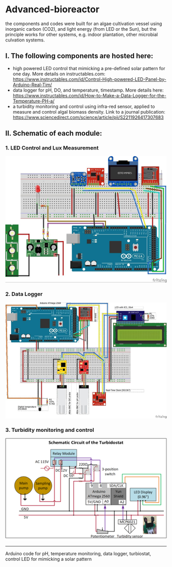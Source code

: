 # Advanced-bioreactor
the components and codes were built for an algae cultivation vessel using inorganic carbon (CO2), and light energy (from LED or the Sun), but the principle works for other systems, e.g. indoor plantation, other microbial culvation systems.

## I. The following components are hosted here:
- high powered LED control that mimicking a pre-defined solar pattern for one day. More details on instructables.com: https://www.instructables.com/id/Control-High-powered-LED-Panel-by-Arduino-Real-Tim/
- data logger for pH, DO, and temperature, timestamp. More details here: https://www.instructables.com/id/How-to-Make-a-Data-Logger-for-the-Temperature-PH-a/
- a turbidity monitoring and control using infra-red sensor, applied to measure and control algal biomass density. Link to a journal publication: https://www.sciencedirect.com/science/article/pii/S2211926417307683

## II. Schematic of each module:
### 1. LED Control and Lux Measurement

<p align="center">
  <img src="https://github.com/binh-bk/advanced-bioreactor/blob/master/LED%20control.jpg"/>
</p>

### 2.  Data Logger
<p align="center">
  <img src="https://github.com/binh-bk/advanced-bioreactor/blob/master/data%20logger_pH_temp_DO.jpg"/>
</p>


### 3.  Turbidity monitoring and control
<p align="center">
  <img src="https://github.com/binh-bk/advanced-bioreactor/blob/master/turbidostat.png"/>
</p>

----
Arduino code for pH, temperature monitoring, data logger, turbiostat, control LED for mimicking a solar pattern
